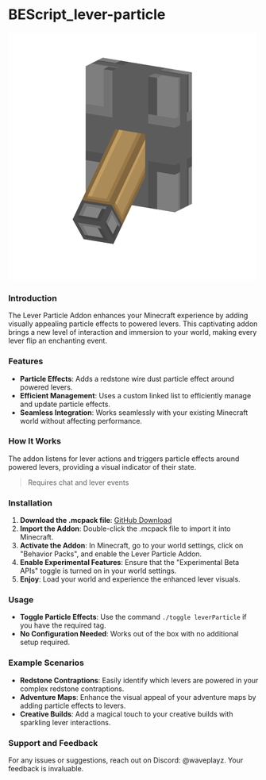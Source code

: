 # BEScript_lever-particle

![img](./pack_icon.png)

### Introduction

The Lever Particle Addon enhances your Minecraft experience by adding visually appealing particle effects to powered levers. This captivating addon brings a new level of interaction and immersion to your world, making every lever flip an enchanting event.

### Features

- **Particle Effects**: Adds a redstone wire dust particle effect around powered levers.
- **Efficient Management**: Uses a custom linked list to efficiently manage and update particle effects.
- **Seamless Integration**: Works seamlessly with your existing Minecraft world without affecting performance.

### How It Works

The addon listens for lever actions and triggers particle effects around powered levers, providing a visual indicator of their state.

> Requires chat and lever events

### Installation

1. **Download the .mcpack file**: [GitHub Download](https://github.com/WavePlayz/BEScript_lever-particle/)
2. **Import the Addon**: Double-click the .mcpack file to import it into Minecraft.
3. **Activate the Addon**: In Minecraft, go to your world settings, click on "Behavior Packs", and enable the Lever Particle Addon.
4. **Enable Experimental Features**: Ensure that the "Experimental Beta APIs" toggle is turned on in your world settings.
5. **Enjoy**: Load your world and experience the enhanced lever visuals.

### Usage

- **Toggle Particle Effects**: Use the command `./toggle leverParticle` if you have the required tag.
- **No Configuration Needed**: Works out of the box with no additional setup required.

### Example Scenarios

- **Redstone Contraptions**: Easily identify which levers are powered in your complex redstone contraptions.
- **Adventure Maps**: Enhance the visual appeal of your adventure maps by adding particle effects to levers.
- **Creative Builds**: Add a magical touch to your creative builds with sparkling lever interactions.


### Support and Feedback

For any issues or suggestions, reach out on Discord: @waveplayz. Your feedback is invaluable.



